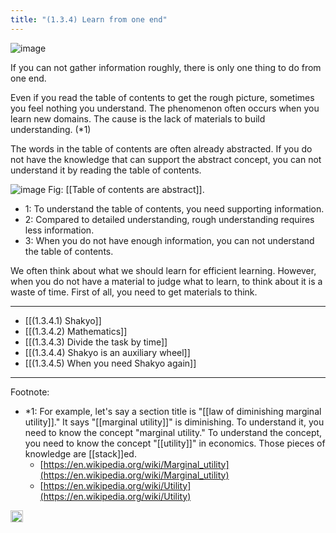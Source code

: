 ```yaml
---
title: "(1.3.4) Learn from one end"
---
```


![image](https://gyazo.com/52ee86672fc90a13bc31e9bdc6ba6f44/thumb/1000)

If you can not gather information roughly, there is only one thing to do from one end.

Even if you read the table of contents to get the rough picture, sometimes you feel nothing you understand. The phenomenon often occurs when you learn new domains. The cause is the lack of materials to build understanding. (*1)

The words in the table of contents are often already abstracted. If you do not have the knowledge that can support the abstract concept, you can not understand it by reading the table of contents.

![image](https://gyazo.com/50a8500095d6ef391f2b41d74b78fb05/thumb/1000)
Fig: [[Table of contents are abstract]].

- 1: To understand the table of contents, you need supporting information.
- 2: Compared to detailed understanding, rough understanding requires less information.
- 3: When you do not have enough information, you can not understand the table of contents.

We often think about what we should learn for efficient learning. However, when you do not have a material to judge what to learn, to think about it is a waste of time. First of all, you need to get materials to think.

---

- [[(1.3.4.1) Shakyo]]
- [[(1.3.4.2) Mathematics]]
- [[(1.3.4.3) Divide the task by time]]
- [[(1.3.4.4) Shakyo is an auxiliary wheel]]
- [[(1.3.4.5) When you need Shakyo again]]

---

Footnote:

- *1: For example, let's say a section title is "[[law of diminishing marginal utility]]." It says "[[marginal utility]]" is diminishing. To understand it, you need to know the concept "marginal utility." To understand the concept, you need to know the concept "[[utility]]" in economics. Those pieces of knowledge are [[stack]]ed.
    - [https://en.wikipedia.org/wiki/Marginal_utility](https://en.wikipedia.org/wiki/Marginal_utility)
    - [https://en.wikipedia.org/wiki/Utility](https://en.wikipedia.org/wiki/Utility)

<img src='https://scrapbox.io/api/pages/nishio-en/en/icon' alt='en.icon' height="19.5"/>